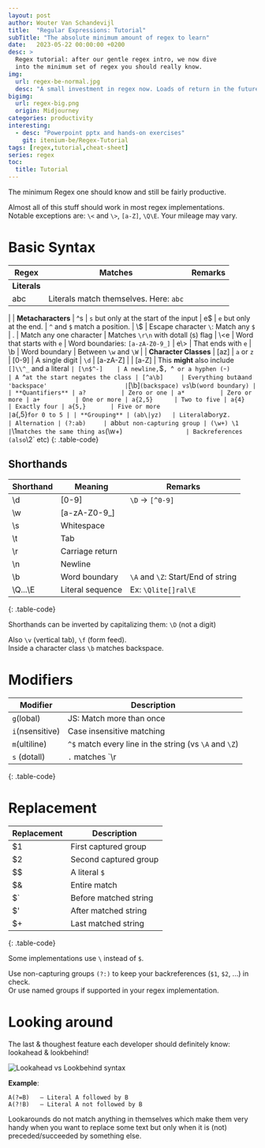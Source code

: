 ```yaml
---
layout: post
author: Wouter Van Schandevijl
title:  "Regular Expressions: Tutorial"
subTitle: "The absolute minimum amount of regex to learn"
date:   2023-05-22 00:00:00 +0200
desc: >
  Regex tutorial: after our gentle regex intro, we now dive
  into the minimum set of regex you should really know.
img:
  url: regex-be-normal.jpg
  desc: "A small investment in regex now. Loads of return in the future..."
bigimg:
  url: regex-big.png
  origin: Midjourney
categories: productivity
interesting:
  - desc: "Powerpoint pptx and hands-on exercises"
    git: itenium-be/Regex-Tutorial
tags: [regex,tutorial,cheat-sheet]
series: regex
toc:
  title: Tutorial
---
```


The minimum Regex one should know and still be fairly productive.


<!--more-->

Almost all of this stuff should work in most regex implementations.  
Notable exceptions are: `\<` and `\>`, `[a-Z]`, `\Q\E`. Your mileage may vary.


# Basic Syntax


| Regex      | Matches                                                 | Remarks
|------------|---------------------------------------------------------|--------
| **Literals**
| abc        | Literals match themselves. Here: `abc`
|
| **Metacharacters**
| ^s         | `s` but only at the start of the input
| e$         | `e` but only at the end.                                | `^` and `$` match a position.
| \\$        | Escape character `\`: Match any `$`
| .          | Match any one character                                 | Matches `\r\n` with dotall (s) flag
| \\<e       | Word that starts with `e`                               | Word boundaries: `[a-zA-Z0-9_]`
| e\\>       | That ends with `e`
| \b         | Word boundary                                           | Between `\w` and `\W`
| 
| **Character Classes**
| [az]       | `a` or `z`
| [0-9]      | A single digit                                          | `\d`
| [a-zA-Z]   |
| [a-Z]      | This **might** also include `[]\\^_` and a literal `
| [\n$^-]    | A newline, `$`, `^` or a hyphen (`-`)                   | A `^` at the start negates the class
| [^a\b]     | Everything but `a` and 'backspace'                      | `[\b]` (backspace) vs `\b` (word boundary)
|
| **Quantifiers**
| a?          | Zero or one
| a*          | Zero or more
| a+          | One or more
| a{2,5}      | Two to five
| a{4}        | Exactly four
| a{5,}       | Five or more                                            | `a{,5}` for 0 to 5
|
| **Grouping**
| (ab\|yz)   | Literal `ab` or `yz`.                                    | Alternation
| (?:ab)     | `ab` but non-capturing group
| (\w+) \1   | `\1` matches the same thing as `(\w+)`                   | Backreferences (also `\2` etc)
{: .table-code}


## Shorthands

| Shorthand | Meaning          | Remarks
|-----------|------------------|--------
| \d        | [0-9]            | `\D` -> `[^0-9]`
| \w        | [a-zA-Z0-9_]
| \s        | Whitespace
| \t        | Tab
| \r        | Carriage return
| \n        | Newline
| \b        | Word boundary    | `\A` and `\Z`: Start/End of string
| \Q...\E   | Literal sequence | Ex: `\Qlite[]ral\E`
{: .table-code}

Shorthands can be inverted by capitalizing them: `\D` (not a digit)

Also `\v` (vertical tab), `\f` (form feed).  
Inside a character class `\b` matches backspace.

# Modifiers

| Modifier     | Description
|--------------|------------
| `g`(lobal)     | JS: Match more than once
| `i`(nsensitive)| Case insensitive matching
| `m`(ultiline)  | `^$` match every line in the string (vs `\A` and `\Z`)
| `s` (dotall)   | `.` matches `\r|\n`
{: .table-code}


# Replacement

| Replacement | Description
|-------------|------------
| $1          | First captured group
| $2          | Second captured group
| $$          | A literal `$`
| $&          | Entire match
| $`          | Before matched string
| $'          | After matched string
| $+          | Last matched string
{: .table-code}

Some implementations use `\` instead of `$`.

Use non-capturing groups `(?:)` to keep your backreferences (`$1`, `$2`, ...) in check.  
Or use named groups if supported in your regex implementation.


# Looking around

The last & thoughest feature each developer should definitely know: lookahead & lookbehind!

![Lookahead vs Lookbehind syntax](/assets/blog-images/regex-lookaround.png "Lookahead vs Lookbehind syntax")

**Example**:

```
A(?=B)   – Literal A followed by B
A(?!B)   – Literal A not followed by B
```

Lookarounds do not match anything in themselves which make them very handy
when you want to replace some text but only when it is (not) preceded/succeeded by something else.
